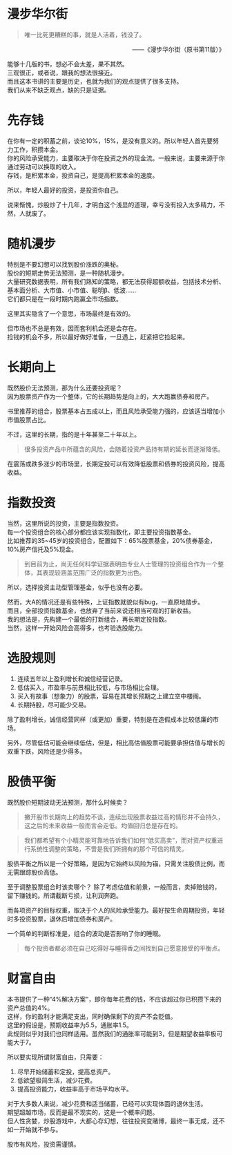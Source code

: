 漫步华尔街
===

>唯一比死更糟糕的事，就是人活着，钱没了。
<p align="right">——《漫步华尔街（原书第11版）》</p>

能够十几版的书，想必不会太差，果不其然。  
三观很正，或者说，跟我的想法很接近。   
而且这本书讲的主要是历史，也就为我们的观点提供了很多支持。   
我们从来不缺乏观点，缺的只是证据。

# 先存钱
在你有一定的积蓄之前，谈论10%，15%，是没有意义的。所以年轻人首先要努力工作，积攒本金。   
你的风险承受能力，主要取决于你在投资之外的现金流。一般来说，主要来源于你通过劳动可以换取的收入。   
存钱，是积累本金，投资自己，是提高积累本金的速度。

所以，年轻人最好的投资，是投资你自己。

说来惭愧，炒股炒了十几年，才明白这个浅显的道理，幸亏没有投入太多精力，不然，人就废了。

# 随机漫步
特别是不要幻想可以找到股价涨跌的奥秘。   
股价的短期走势无法预测，是一种随机漫步。   
大量研究数据表明，所有我们熟知的策略，都无法获得超额收益，包括技术分析、基本面分析、大市值、小市值、聪明β、低波……   
它们都只是在一段时期内跑赢全市场指数。

这里其实隐含了一个意思，市场最终是有效的。

但市场也不总是有效，因而套利机会还是会存在。   
捡钱的机会不多，所以最好做好准备，一旦遇上，赶紧把它捡起来。

# 长期向上
既然股价无法预测，那为什么还要投资呢？   
因为股票资产作为一个整体，它的长期趋势是向上的，大大跑赢债券和房产。

书里推荐的组合，股票基本占五成以上，而且风险承受能力强的，应该适当增加小市值股票占比。

不过，这里的长期，指的是十年甚至二十年以上。

>很多投资产品中所蕴含的风险，会随着投资产品持有期的延长而逐渐降低。

在震荡或跌多涨少的市场里，长期定投可以有效降低股票和债券的投资风险，提高收益。

# 指数投资
当然，这里所说的投资，主要是指数投资。   
每一个投资组合的核心部分都应该实现指数化，即主要投资指数基金。   
比如推荐的35~45岁的投资组合，配置如下：65%股票基金，20%债券基金，10%房产信托及5%现金。

>到目前为止，尚无任何科学证据表明由专业人士管理的投资组合作为一个整体，其表现较涵盖范围广泛的指数更为出色。

所以，选择投资主动型管理基金，似乎也没有必要。

然而，大A的情况还是有些特殊，上证指数就貌似有bug，一直原地踏步。   
而且，全部投资指数基金，也放弃了当前来说还相当可观的打新收益。   
我的想法是，先构建一个最低的打新组合，再长期定投指数。   
当然，这样一开始风险会高得多，也考验选股能力。

# 选股规则

1. 连续五年以上盈利增长和诚信经营记录。
2. 低估买入，市盈率与前景相比较低，与市场相比合理。
3. 买入有故事（想象力）的股票，容易在其增长预期之上建立空中楼阁。
4. 长期持股，尽可能少交易。

除了盈利增长，诚信经营同样（或更加）重要，特别是在造假成本比较低廉的市场。

另外，尽管低估可能会继续低估，但是，相比高估值股票可能要承担估值与增长的双重下跌，风险还是少得多。

# 股债平衡
既然股价短期波动无法预测，那什么时候卖？

>撇开股市长期向上的趋势不谈，连续出现股票收益过高的情形并不会持久，这之后的未来收益一般而言会走低。均值回归总是存在的。

>我们都希望有个小精灵能可靠地告诉我们如何“低买高卖”，而对资产权重进行系统性调整的策略，不啻是我们所拥有的那个可信的精灵。

股债平衡之所以是一个好策略，是因为它始终以风险为锚，只需关注股债比例，而无需跟踪股价高低。

至于调整股票组合时该卖哪个？
除了考虑估值和前景，一般而言，卖掉赔钱的，留下赚钱的。所谓截断亏损，让利润奔跑。

而各项资产的目标权重，取决于个人的风险承受能力。最好按生命周期投资，年轻时多投资股票，退休后增加债券和房产。

一个简单的判断标准是，组合的波动是否影响了你的睡眠。
>每个投资者都必须在自己吃得好与睡得香之间找到自己愿意接受的平衡点。

# 财富自由
本书提供了一种“4%解决方案”，即你每年花费的钱，不应该超过你已积攒下来的资产总值的4%。   
这样，你的盈利才能满足支出，同时确保剩下的资产不会贬值。   
这里的假设是，预期收益率为5.5，通胀率1.5。   
此规则似乎对我们也同样适用。虽然我们的通胀率可能到3，但是期望收益率极可能大于7。

所以要实现所谓财富自由，只需要：
1. 尽早开始储蓄和定投，提高总资产。
2. 低欲望极简生活，减少花费。
3. 提高投资能力，收益率高于市场平均水平。

对于大多数人来说，减少花费和适当储蓄，已经可以实现体面的退休生活。   
期望超越市场，反而是最不现实的，这是一个概率问题。   
但人性贪婪，炒股游戏中，大都心存幻想，往往投资变赌博，最终一事无成，还不如一开始就不参与。

股市有风险，投资需谨慎。